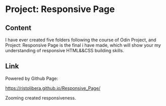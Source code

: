 # Project: Responsive Page

## Content

I have ever created five folders following the course of Odin Project,
and Project: Responsive Page  is the final i have made, 
which will show your my understanding of responsive HTML&&CSS building skills.

## Link

Powered by Github Page:

https://ristolibera.github.io/Responsive_Page/

Zooming created responsiveness.
